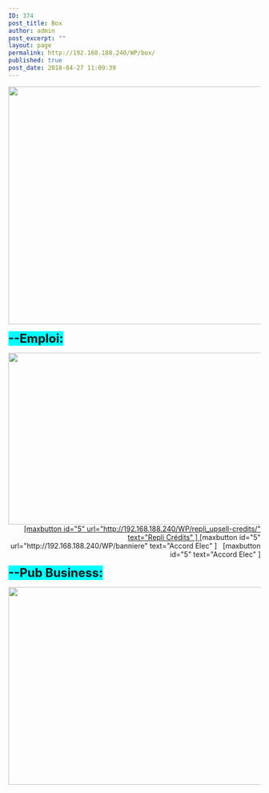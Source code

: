 ```yaml
---
ID: 374
post_title: Box
author: admin
post_excerpt: ""
layout: page
permalink: http://192.168.188.240/WP/box/
published: true
post_date: 2018-04-27 11:09:39
---
```

<a href="http://192.168.188.240/WP/wp-content/uploads/2018/04/Box.png"><img class="aligncenter size-full wp-image-404" src="http://192.168.188.240/WP/wp-content/uploads/2018/04/Box.png" alt="" width="1599" height="475" /></a>

<span style="background-color: #00ffff;"><strong><span style="font-size: 18pt; background-color: #00ffff;">--Emploi:</span></strong></span>
<p style="text-align: right;"><a href="http://192.168.188.240/WP/wp-content/uploads/2018/04/Box_1.png"><img class="aligncenter size-full wp-image-406" src="http://192.168.188.240/WP/wp-content/uploads/2018/04/Box_1.png" alt="" width="1911" height="343" />[maxbutton id="5" url="http://192.168.188.240/WP/repli_upsell-credits/" text="Repli Crédits" ] </a>[maxbutton id="5" url="http://192.168.188.240/WP/banniere" text="Accord Elec" ]   [maxbutton id="5" text="Accord Elec" ]</p>
<span style="background-color: #00ffff;"><strong><span style="font-size: 18pt; background-color: #00ffff;">--Pub Business:</span></strong></span>

<a href="http://192.168.188.240/WP/wp-content/uploads/2018/04/Box_2.png"><img class="aligncenter size-full wp-image-407" src="http://192.168.188.240/WP/wp-content/uploads/2018/04/Box_2.png" alt="" width="1911" height="395" /></a>